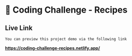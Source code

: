 # 🚀 Coding Challenge - Recipes

## Live Link

    You can preview this project demo via the following link

**https://coding-challenge-recipes.netlify.app/**
